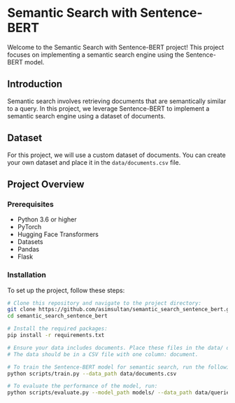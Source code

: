 
# Semantic Search with Sentence-BERT

Welcome to the Semantic Search with Sentence-BERT project! This project focuses on implementing a semantic search engine using the Sentence-BERT model.

## Introduction

Semantic search involves retrieving documents that are semantically similar to a query. In this project, we leverage Sentence-BERT to implement a semantic search engine using a dataset of documents.

## Dataset

For this project, we will use a custom dataset of documents. You can create your own dataset and place it in the `data/documents.csv` file.

## Project Overview

### Prerequisites

- Python 3.6 or higher
- PyTorch
- Hugging Face Transformers
- Datasets
- Pandas
- Flask

### Installation

To set up the project, follow these steps:

```bash
# Clone this repository and navigate to the project directory:
git clone https://github.com/asimsultan/semantic_search_sentence_bert.git
cd semantic_search_sentence_bert

# Install the required packages:
pip install -r requirements.txt

# Ensure your data includes documents. Place these files in the data/ directory.
# The data should be in a CSV file with one column: document.

# To train the Sentence-BERT model for semantic search, run the following command:
python scripts/train.py --data_path data/documents.csv

# To evaluate the performance of the model, run:
python scripts/evaluate.py --model_path models/ --data_path data/queries.csv
